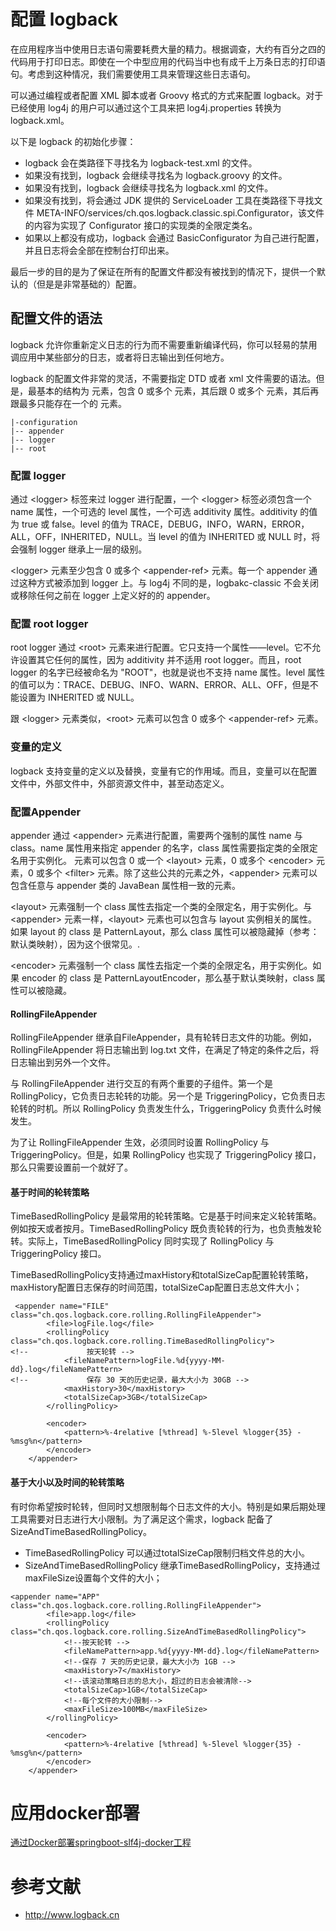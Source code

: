 

# 配置 logback

在应用程序当中使用日志语句需要耗费大量的精力。根据调查，大约有百分之四的代码用于打印日志。即使在一个中型应用的代码当中也有成千上万条日志的打印语句。考虑到这种情况，我们需要使用工具来管理这些日志语句。

可以通过编程或者配置 XML 脚本或者 Groovy 格式的方式来配置 logback。对于已经使用 log4j 的用户可以通过这个工具来把 log4j.properties 转换为 logback.xml。

以下是 logback 的初始化步骤：

- logback 会在类路径下寻找名为 logback-test.xml 的文件。
- 如果没有找到，logback 会继续寻找名为 logback.groovy 的文件。
- 如果没有找到，logback 会继续寻找名为 logback.xml 的文件。
- 如果没有找到，将会通过 JDK 提供的 ServiceLoader 工具在类路径下寻找文件 META-INFO/services/ch.qos.logback.classic.spi.Configurator，该文件的内容为实现了 Configurator 接口的实现类的全限定类名。
- 如果以上都没有成功，logback 会通过 BasicConfigurator 为自己进行配置，并且日志将会全部在控制台打印出来。

最后一步的目的是为了保证在所有的配置文件都没有被找到的情况下，提供一个默认的（但是是非常基础的）配置。

## 配置文件的语法

logback 允许你重新定义日志的行为而不需要重新编译代码，你可以轻易的禁用调应用中某些部分的日志，或者将日志输出到任何地方。

logback 的配置文件非常的灵活，不需要指定 DTD 或者 xml 文件需要的语法。但是，最基本的结构为 <configuration> 元素，包含 0 或多个 <appender> 元素，其后跟 0 或多个 <logger> 元素，其后再跟最多只能存在一个的 <root> 元素。

```
|-configuration
|-- appender
|-- logger
|-- root
```


### 配置 logger

通过 \<logger\> 标签来过 logger 进行配置，一个 \<logger\> 标签必须包含一个 name 属性，一个可选的 level 属性，一个可选 additivity 属性。additivity 的值为 true 或 false。level 的值为 TRACE，DEBUG，INFO，WARN，ERROR，ALL，OFF，INHERITED，NULL。当 level 的值为 INHERITED 或 NULL 时，将会强制 logger 继承上一层的级别。

\<logger\> 元素至少包含 0 或多个 \<appender-ref\> 元素。每一个 appender 通过这种方式被添加到 logger 上。与 log4j 不同的是，logbakc-classic 不会关闭或移除任何之前在 logger 上定义好的的 appender。

### 配置 root logger

root logger 通过 \<root\> 元素来进行配置。它只支持一个属性——level。它不允许设置其它任何的属性，因为 additivity 并不适用 root logger。而且，root logger 的名字已经被命名为 "ROOT"，也就是说也不支持 name 属性。level 属性的值可以为：TRACE、DEBUG、INFO、WARN、ERROR、ALL、OFF，但是不能设置为 INHERITED 或 NULL。

跟 \<logger\> 元素类似，\<root\> 元素可以包含 0 或多个 \<appender-ref\> 元素。


### 变量的定义

logback 支持变量的定义以及替换，变量有它的作用域。而且，变量可以在配置文件中，外部文件中，外部资源文件中，甚至动态定义。

### 配置Appender

appender 通过 \<appender\> 元素进行配置，需要两个强制的属性 name 与 class。name 属性用来指定 appender 的名字，class 属性需要指定类的全限定名用于实例化。<appender> 元素可以包含 0 或一个 \<layout\> 元素，0 或多个 \<encoder\> 元素，0 或多个 \<filter\> 元素。除了这些公共的元素之外，\<appender\> 元素可以包含任意与 appender 类的 JavaBean 属性相一致的元素。

\<layout\> 元素强制一个 class 属性去指定一个类的全限定名，用于实例化。与 \<appender\> 元素一样，\<layout\> 元素也可以包含与 layout 实例相关的属性。如果 layout 的 class 是 PatternLayout，那么 class 属性可以被隐藏掉（参考：默认类映射），因为这个很常见。.

\<encoder\> 元素强制一个 class 属性去指定一个类的全限定名，用于实例化。如果 encoder 的 class 是 PatternLayoutEncoder，那么基于默认类映射，class 属性可以被隐藏。

#### RollingFileAppender
     
RollingFileAppender 继承自FileAppender，具有轮转日志文件的功能。例如，RollingFileAppender 将日志输出到 log.txt 文件，在满足了特定的条件之后，将日志输出到另外一个文件。

与 RollingFileAppender 进行交互的有两个重要的子组件。第一个是 RollingPolicy，它负责日志轮转的功能。另一个是 TriggeringPolicy，它负责日志轮转的时机。所以 RollingPolicy 负责发生什么，TriggeringPolicy 负责什么时候发生。

为了让 RollingFileAppender 生效，必须同时设置 RollingPolicy 与 TriggeringPolicy。但是，如果 RollingPolicy 也实现了 TriggeringPolicy 接口，那么只需要设置前一个就好了。


#### 基于时间的轮转策略
TimeBasedRollingPolicy 是最常用的轮转策略。它是基于时间来定义轮转策略。例如按天或者按月。TimeBasedRollingPolicy 既负责轮转的行为，也负责触发轮转。实际上，TimeBasedRollingPolicy 同时实现了 RollingPolicy 与 TriggeringPolicy 接口。

TimeBasedRollingPolicy支持通过maxHistory和totalSizeCap配置轮转策略，maxHistory配置日志保存的时间范围，totalSizeCap配置日志总文件大小；
```
 <appender name="FILE" class="ch.qos.logback.core.rolling.RollingFileAppender">
        <file>logFile.log</file>
        <rollingPolicy class="ch.qos.logback.core.rolling.TimeBasedRollingPolicy">
<!--             按天轮转 -->
            <fileNamePattern>logFile.%d{yyyy-MM-dd}.log</fileNamePattern>
<!--             保存 30 天的历史记录，最大大小为 30GB -->
            <maxHistory>30</maxHistory>
            <totalSizeCap>3GB</totalSizeCap>
        </rollingPolicy>

        <encoder>
            <pattern>%-4relative [%thread] %-5level %logger{35} - %msg%n</pattern>
        </encoder>
    </appender>
```

#### 基于大小以及时间的轮转策略
     
有时你希望按时轮转，但同时又想限制每个日志文件的大小。特别是如果后期处理工具需要对日志进行大小限制。为了满足这个需求，logback 配备了 SizeAndTimeBasedRollingPolicy。
- TimeBasedRollingPolicy 可以通过totalSizeCap限制归档文件总的大小。
- SizeAndTimeBasedRollingPolicy 继承TimeBasedRollingPolicy，支持通过maxFileSize设置每个文件的大小；
     
```
<appender name="APP" class="ch.qos.logback.core.rolling.RollingFileAppender">
        <file>app.log</file>
        <rollingPolicy class="ch.qos.logback.core.rolling.SizeAndTimeBasedRollingPolicy">
            <!--按天轮转 -->
            <fileNamePattern>app.%d{yyyy-MM-dd}.log</fileNamePattern>
            <!--保存 7 天的历史记录，最大大小为 1GB -->
            <maxHistory>7</maxHistory>
            <!--该滚动策略日志的总大小，超过的日志会被清除-->
            <totalSizeCap>1GB</totalSizeCap>
            <!--每个文件的大小限制-->
            <maxFileSize>100MB</maxFileSize>
        </rollingPolicy>

        <encoder>
            <pattern>%-4relative [%thread] %-5level %logger{35} - %msg%n</pattern>
        </encoder>
    </appender>
```

# 应用docker部署

[通过Docker部署springboot-slf4j-docker工程](Docker.md)

# 参考文献

- http://www.logback.cn